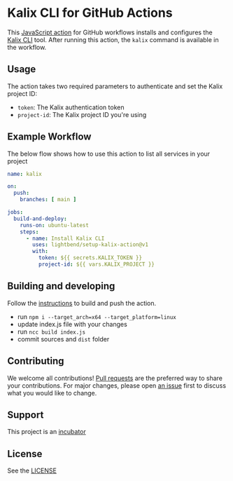 # Kalix CLI for GitHub Actions

This [JavaScript action](https://docs.github.com/en/actions/creating-actions/creating-a-javascript-action) for GitHub workflows installs and configures the [Kalix CLI](https://docs.kalix.io/kalix/index.html) tool. After running this action, the `kalix` command is available in the workflow. 

## Usage

The action takes two required parameters to authenticate and set the Kalix project ID:

* `token`: The Kalix authentication token
* `project-id`: The Kalix project ID you're using

## Example Workflow

The below flow shows how to use this action to list all services in your project

```yaml
name: kalix

on: 
  push:
    branches: [ main ]

jobs:
  build-and-deploy:
    runs-on: ubuntu-latest
    steps:
      - name: Install Kalix CLI
        uses: lightbend/setup-kalix-action@v1
        with:
          token: ${{ secrets.KALIX_TOKEN }}
          project-id: ${{ vars.KALIX_PROJECT }}
```

## Building and developing

Follow the [instructions](https://docs.github.com/en/actions/creating-actions/creating-a-javascript-action#commit-tag-and-push-your-action-to-github) to build and push the action.

* run `npm i --target_arch=x64 --target_platform=linux`
* update index.js file with your changes
* run `ncc build index.js`
* commit sources and `dist` folder

## Contributing

We welcome all contributions! [Pull requests](https://github.com/lightbend/setup-kalix-action/pulls) are the preferred way to share your contributions. For major changes, please open [an issue](https://github.com/lightbend/setup-kalix-action/issues) first to discuss what you would like to change.

## Support

This project is an [incubator](https://doc.akka.io/docs/akka-dependencies/current/support-terminology.html#incubating)

## License

See the [LICENSE](./LICENSE)